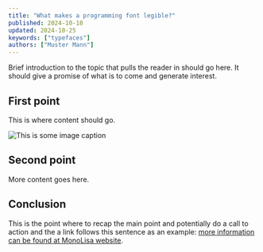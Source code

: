 ```yaml
---
title: "What makes a programming font legible?"
published: 2024-10-18
updated: 2024-10-25
keywords: ["typefaces"]
authors: ["Muster Mann"]
---
```


Brief introduction to the topic that pulls the reader in should go here. It should give a promise of what is to come and generate interest.

## First point

This is where content should go.

![This is some image caption](/images/demo.png)

## Second point

More content goes here.

## Conclusion

This is the point where to recap the main point and potentially do a call to action and the a link follows this sentence as an example: [more information can be found at MonoLisa website](https://monolisa.dev).
